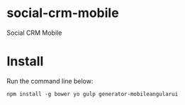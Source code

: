 # social-crm-mobile
Social CRM Mobile

# Install
Run the command line below:

```
npm install -g bower yo gulp generator-mobileangularui
```


